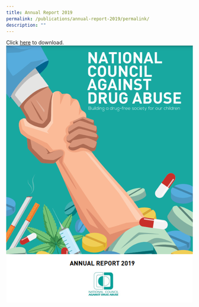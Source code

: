```yaml
---
title: Annual Report 2019
permalink: /publications/annual-report-2019/permalink/
description: ""
---
```

 Click [here](https://drive.google.com/file/d/1qKaVTXHiPNBw7aaOsEx5nT6H33QE62x1/view?usp=share_link) to download.
![](/images/2019%20cover.png)